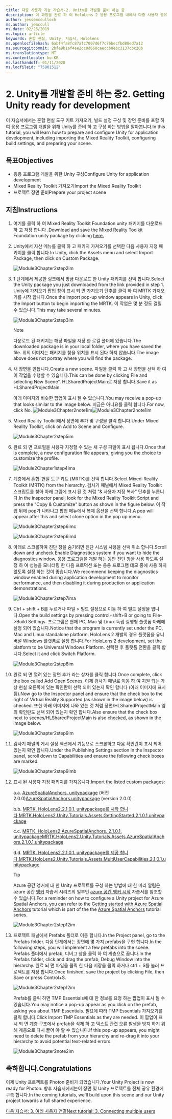 ```yaml
---
title: 다중 사용자 기능 자습서-2. Unity를 개발할 준비 하는 중
description: 이 과정을 완료 하 여 HoloLens 2 응용 프로그램 내에서 다중 사용자 공유 환경을 구현 하는 방법을 알아보세요.
author: jessemcculloch
ms.author: jemccull
ms.date: 02/26/2019
ms.topic: article
keywords: 혼합 현실, Unity, 자습서, Hololens
ms.openlocfilehash: 6abf4fa8fc87afc7007d6f7c76becfbd88ed7a12
ms.sourcegitcommit: 2bfe9b1af4ee2cc0d668caeccb8ebc3137cbc20b
ms.translationtype: MT
ms.contentlocale: ko-KR
ms.lasthandoff: 01/11/2020
ms.locfileid: "75901512"
---
```

# <a name="2-getting-unity-ready-for-development"></a><span data-ttu-id="751b4-105">2. Unity를 개발할 준비 하는 중</span><span class="sxs-lookup"><span data-stu-id="751b4-105">2. Getting Unity ready for development</span></span>

<span data-ttu-id="751b4-106">이 자습서에서는 혼합 현실 도구 키트 가져오기, 빌드 설정 구성 및 장면 준비를 포함 하 여 응용 프로그램 개발을 위해 Unity를 준비 하 고 구성 하는 방법을 알아봅니다.</span><span class="sxs-lookup"><span data-stu-id="751b4-106">In this tutorial, you will learn how to prepare and configure Unity for application development, including importing the Mixed Reality Toolkit, configuring build settings, and preparing your scene.</span></span>

## <a name="objectives"></a><span data-ttu-id="751b4-107">목표</span><span class="sxs-lookup"><span data-stu-id="751b4-107">Objectives</span></span>

* <span data-ttu-id="751b4-108">응용 프로그램 개발을 위한 Unity 구성</span><span class="sxs-lookup"><span data-stu-id="751b4-108">Configure Unity for application development</span></span>
* <span data-ttu-id="751b4-109">Mixed Reality Toolkit 가져오기</span><span class="sxs-lookup"><span data-stu-id="751b4-109">Import the Mixed Reality Toolkit</span></span>
* <span data-ttu-id="751b4-110">프로젝트 장면 준비</span><span class="sxs-lookup"><span data-stu-id="751b4-110">Prepare your project scene</span></span>

## <a name="instructions"></a><span data-ttu-id="751b4-111">지침</span><span class="sxs-lookup"><span data-stu-id="751b4-111">Instructions</span></span>

1. <span data-ttu-id="751b4-112">여기를 클릭 하 여 Mixed Reality Toolkit Foundation unity 패키지를 다운로드 하 고 저장 합니다 [.](https://github.com/microsoft/MixedRealityToolkit-Unity/releases/download/v2.1.0/Microsoft.MixedReality.Toolkit.Unity.Foundation.2.1.0.unitypackage)</span><span class="sxs-lookup"><span data-stu-id="751b4-112">Download and save the Mixed Reality Toolkit Foundation unity package by clicking [here.](https://github.com/microsoft/MixedRealityToolkit-Unity/releases/download/v2.1.0/Microsoft.MixedReality.Toolkit.Unity.Foundation.2.1.0.unitypackage)</span></span>

2. <span data-ttu-id="751b4-113">Unity에서 자산 메뉴를 클릭 하 고 패키지 가져오기를 선택한 다음 사용자 지정 패키지를 클릭 합니다.</span><span class="sxs-lookup"><span data-stu-id="751b4-113">In Unity, click the Assets menu and select Import Package, then click on Custom Package.</span></span>

    ![Module3Chapter2step2im](images/module3chapter2step2im.PNG)

3. <span data-ttu-id="751b4-115">1 단계에서 제공한 링크에서 방금 다운로드 한 Unity 패키지를 선택 합니다.</span><span class="sxs-lookup"><span data-stu-id="751b4-115">Select the Unity package you just downloaded from the link provided in step 1.</span></span> <span data-ttu-id="751b4-116">Unity에 가져오기 팝업 창이 표시 되 면 가져오기 단추를 클릭 하 여 MRTK 가져오기를 시작 합니다.</span><span class="sxs-lookup"><span data-stu-id="751b4-116">Once the import pop-up window appears in Unity, click the Import button to begin importing the MRTK.</span></span> <span data-ttu-id="751b4-117">이 작업은 몇 분 정도 걸릴 수 있습니다.</span><span class="sxs-lookup"><span data-stu-id="751b4-117">This may take several minutes.</span></span>

    ![Module3Chapter2step3im](images/module3chapter2step3im.PNG)

    >[!NOTE]
    ><span data-ttu-id="751b4-119">다운로드 된 패키지는 해당 파일을 저장 한 로컬 폴더에 있습니다.</span><span class="sxs-lookup"><span data-stu-id="751b4-119">The downloaded package is in your local folder, where you have saved the file.</span></span> <span data-ttu-id="751b4-120">위의 이미지는 패키지를 찾을 위치를 표시 된다 하지 않습니다.</span><span class="sxs-lookup"><span data-stu-id="751b4-120">The image above does not portray where you will find the package.</span></span>

4. <span data-ttu-id="751b4-121">새 장면을 만듭니다.</span><span class="sxs-lookup"><span data-stu-id="751b4-121">Create a new scene.</span></span> <span data-ttu-id="751b4-122">파일을 클릭 하 고 새 장면을 선택 하 여이 작업을 수행할 수 있습니다.</span><span class="sxs-lookup"><span data-stu-id="751b4-122">This can be done by clicking File and selecting New Scene".</span></span> <span data-ttu-id="751b4-123">HLSharedProjectMain로 저장 합니다.</span><span class="sxs-lookup"><span data-stu-id="751b4-123">Save it as HLSharedProjectMain.</span></span>

    <span data-ttu-id="751b4-124">아래 이미지와 비슷한 팝업이 표시 될 수 있습니다.</span><span class="sxs-lookup"><span data-stu-id="751b4-124">You may receive a pop-up that looks similar to the image below.</span></span> <span data-ttu-id="751b4-125">지금은 아니요를 클릭 합니다.</span><span class="sxs-lookup"><span data-stu-id="751b4-125">For now, click No.</span></span>
    <span data-ttu-id="751b4-126">![Module3Chapter2note1im](images/module3chapter2note1im.PNG)</span><span class="sxs-lookup"><span data-stu-id="751b4-126">![Module3Chapter2note1im](images/module3chapter2note1im.PNG)</span></span>

5. <span data-ttu-id="751b4-127">Mixed Reality Toolkit에서 장면에 추가 및 구성을 클릭 합니다.</span><span class="sxs-lookup"><span data-stu-id="751b4-127">Under Mixed Reality Toolkit, click on Add to Scene and Configure.</span></span>

    ![Module3Chapter2step5im](images/module3chapter2step5im.PNG)

6. <span data-ttu-id="751b4-129">완료 되 면 프로필을 사용자 지정할 수 있는 새 구성 파일이 표시 됩니다.</span><span class="sxs-lookup"><span data-stu-id="751b4-129">Once that is complete, a new configuration file appears, giving you the choice to customize the profile.</span></span>

    ![Module2Chapter1step4ima](images/Module2Chapter1step4ima.PNG)

7. <span data-ttu-id="751b4-131">계층에서 혼합-현실 도구 키트 (MRTK)를 선택 합니다.</span><span class="sxs-lookup"><span data-stu-id="751b4-131">Select Mixed-Reality Toolkit (MRTK) from the  hierarchy.</span></span> <span data-ttu-id="751b4-132">검사기 패널에서 Mixed Reality Toolkit 스크립트를 찾아 아래 그림에 표시 된 것 처럼 "& 사용자 지정 복사" 단추를 누릅니다.</span><span class="sxs-lookup"><span data-stu-id="751b4-132">In the inspector panel, look for the Mixed Reality Toolkit Script and press the "Copy & Customize" button  as shown in the figure below.</span></span>  <span data-ttu-id="751b4-133">이 작업 뒤에 pop가 나타나고 팝업 메뉴에서 복제 옵션을 선택 합니다.</span><span class="sxs-lookup"><span data-stu-id="751b4-133">A pop will appear after this and select clone option in the pop up menu.</span></span>

    ![Module3Chapter2step6imc](images/module3chapter2step6imc.PNG)

    ![Module3Chapter2step6imd](images/module3chapter2step6imd.PNG)

8. <span data-ttu-id="751b4-136">아래로 스크롤하여 진단 창을 숨기려면 진단 시스템 사용을 선택 취소 합니다.</span><span class="sxs-lookup"><span data-stu-id="751b4-136">Scroll down and uncheck Enable Diagnostics system if you want to hide the diagnostics window.</span></span> <span data-ttu-id="751b4-137">응용 프로그램을 개발 하는 동안 진단 창을 사용 하도록 설정 하 여 성능을 모니터링 한 다음 프로덕션 또는 응용 프로그램 데모 중에 사용 하지 않도록 설정 하는 것이 좋습니다.</span><span class="sxs-lookup"><span data-stu-id="751b4-137">We recommend keeping the diagnostics window enabled during application development to monitor performance, and then disabling it during production or application demonstrations.</span></span> 

    ![Module3Chapter2step7ima](images/module3chapter2step7ima.PNG)

9. <span data-ttu-id="751b4-139">Ctrl + shift + B를 누르거나 파일 > 빌드 설정으로 이동 하 여 빌드 설정을 엽니다.</span><span class="sxs-lookup"><span data-stu-id="751b4-139">Open the build settings by pressing control+shift+B or going to File->Build Settings.</span></span> <span data-ttu-id="751b4-140">프로그램은 현재 PC, Mac 및 Linux 독립 실행형 플랫폼 아래에 설정 되어 있습니다.</span><span class="sxs-lookup"><span data-stu-id="751b4-140">Notice that the program is currently set under the PC, Mac and Linux standalone platform.</span></span> <span data-ttu-id="751b4-141">HoloLens 2 개발의 경우 플랫폼을 유니버설 Windows 플랫폼로 설정 합니다.</span><span class="sxs-lookup"><span data-stu-id="751b4-141">For HoloLens 2 development, set the platform to be Universal Windows Platform.</span></span> <span data-ttu-id="751b4-142">선택한 후 플랫폼 전환을 클릭 합니다.</span><span class="sxs-lookup"><span data-stu-id="751b4-142">Select it and click Switch Platform.</span></span>

    ![Module3Chapter2step8im](images/module3chapter2step8im.PNG)

10. <span data-ttu-id="751b4-144">완료 되 면 열려 있는 장면 추가 라는 상자를 클릭 합니다.</span><span class="sxs-lookup"><span data-stu-id="751b4-144">Once complete, click the box called Add Open Scenes.</span></span> <span data-ttu-id="751b4-145">이제 검사기 패널로 이동 하 여 지원 되는 가상 현실 오른쪽에 있는 확인란이 선택 되어 있는지 확인 합니다 (아래 이미지에 표시 됨).</span><span class="sxs-lookup"><span data-stu-id="751b4-145">Now go to the Inspector panel and ensure that the check box to the right of Virtual Reality Supported (as shown in the image below) is checked.</span></span> <span data-ttu-id="751b4-146">또한 아래 이미지에 나와 있는 것 처럼 장면/HLSharedProjectMain 옆의 확인란도 선택 되어 있는지 확인 합니다.</span><span class="sxs-lookup"><span data-stu-id="751b4-146">Also ensure that the check box next to scenes/HLSharedProjectMain is also checked, as shown in the image below.</span></span>

    ![Module3Chapter2step9im](images/module3chapter2step9im.PNG)

11. <span data-ttu-id="751b4-148">검사기 패널의 게시 설정 섹션에서 기능으로 스크롤하고 다음 확인란이 표시 되어 있는지 확인 합니다.</span><span class="sxs-lookup"><span data-stu-id="751b4-148">Under the Publishing Settings section in the Inspector panel, scroll down to Capabilities and ensure the following check boxes are marked:</span></span>

    ![Module3Chapter2step9imb](images/module3chapter2step9imb.PNG)

12. <span data-ttu-id="751b4-150">표시 된 사용자 지정 패키지를 가져옵니다.</span><span class="sxs-lookup"><span data-stu-id="751b4-150">Import the listed custom packages:</span></span>

    <span data-ttu-id="751b4-151">a.</span><span class="sxs-lookup"><span data-stu-id="751b4-151">a.</span></span> <span data-ttu-id="751b4-152">[AzureSpatialAnchors. unitypackage](https://github.com/Azure/azure-spatial-anchors-samples/releases/download/v2.0.0/AzureSpatialAnchors.unitypackage) (버전 2.0.0)</span><span class="sxs-lookup"><span data-stu-id="751b4-152">[AzureSpatialAnchors.unitypackage](https://github.com/Azure/azure-spatial-anchors-samples/releases/download/v2.0.0/AzureSpatialAnchors.unitypackage) (version 2.0.0)</span></span>

    <span data-ttu-id="751b4-153">b.</span><span class="sxs-lookup"><span data-stu-id="751b4-153">b.</span></span> [<span data-ttu-id="751b4-154">MRTK. HoloLens2.2.1.0.1. unitypackage를 시작 합니다.</span><span class="sxs-lookup"><span data-stu-id="751b4-154">MRTK.HoloLens2.Unity.Tutorials.Assets.GettingStarted.2.1.0.1.unitypackage</span></span>](https://github.com/microsoft/MixedRealityLearning/releases/download/getting-started-v2.1.0.1/MRTK.HoloLens2.Unity.Tutorials.Assets.GettingStarted.2.1.0.1.unitypackage)

    <span data-ttu-id="751b4-155">c.</span><span class="sxs-lookup"><span data-stu-id="751b4-155">c.</span></span> [<span data-ttu-id="751b4-156">MRTK. HoloLens2 AzureSpatialAnchors. 2.1.0.1. unitypackage</span><span class="sxs-lookup"><span data-stu-id="751b4-156">MRTK.HoloLens2.Unity.Tutorials.Assets.AzureSpatialAnchors.2.1.0.1.unitypackage</span></span>](https://github.com/microsoft/MixedRealityLearning/releases/download/azure-spatial-anchors-v2.1.0.1/MRTK.HoloLens2.Unity.Tutorials.Assets.AzureSpatialAnchors.2.1.0.1.unitypackage)

    <span data-ttu-id="751b4-157">d.</span><span class="sxs-lookup"><span data-stu-id="751b4-157">d.</span></span> [<span data-ttu-id="751b4-158">MRTK. HoloLens2.2.1.0.1. unitypackage를 제공 합니다.</span><span class="sxs-lookup"><span data-stu-id="751b4-158">MRTK.HoloLens2.Unity.Tutorials.Assets.MultiUserCapabilities.2.1.0.1.unitypackage</span></span>](https://github.com/microsoft/MixedRealityLearning/releases/download/multi-user-capabilities-v2.1.0.1/MRTK.HoloLens2.Unity.Tutorials.Assets.MultiUserCapabilities.2.1.0.1.unitypackage)

    >[!TIP]
    ><span data-ttu-id="751b4-159">Azure 공간 앵커에 대 한 Unity 프로젝트를 구성 하는 방법에 대 한 미리 알림은 azure 공간 [앵커](https://docs.microsoft.com/windows/mixed-reality/mrlearning-asa-ch1) 자습서 시리즈의 일부인 [azure 공간 앵커 시작](https://docs.microsoft.com/windows/mixed-reality/mrlearning-asa-ch1) 자습서를 참조할 수 있습니다.</span><span class="sxs-lookup"><span data-stu-id="751b4-159">For a reminder on how to configure a Unity project for Azure Spatial Anchors, you can refer to the [Getting started with Azure Spatial Anchors](https://docs.microsoft.com/windows/mixed-reality/mrlearning-asa-ch1) tutorial which is part of the the [Azure Spatial Anchors](https://docs.microsoft.com/windows/mixed-reality/mrlearning-asa-ch1) tutorial series.</span></span>

    ![Module3Chapter2step12im](images/module3chapter2step11im.PNG)

13. <span data-ttu-id="751b4-161">프로젝트 패널에서 Prefabs 폴더로 이동 합니다.</span><span class="sxs-lookup"><span data-stu-id="751b4-161">In the Project panel, go to the Prefabs folder.</span></span> <span data-ttu-id="751b4-162">다음 단계에서는 장면에 몇 가지 prefabs을 구현 합니다.</span><span class="sxs-lookup"><span data-stu-id="751b4-162">In the following steps, you will implement a few prefabs into the scene.</span></span> <span data-ttu-id="751b4-163">Prefabs 폴더에서 prefab, 디버그 창을 클릭 하 여 계층으로 끕니다.</span><span class="sxs-lookup"><span data-stu-id="751b4-163">In the Prefabs folder, click and drag the prefab, Debug Window into the hierarchy.</span></span> <span data-ttu-id="751b4-164">완료 되 면 파일을 클릭 한 다음 저장을 클릭 하거나 ctrl + S를 눌러 프로젝트를 저장 합니다.</span><span class="sxs-lookup"><span data-stu-id="751b4-164">Once finished, save the project by clicking File, then Save or press Control+S.</span></span>

    ![Module3Chapter2step12im](images/module3chapter2step12im.PNG)

    <span data-ttu-id="751b4-166">Prefab를 클릭 하면 TMP Essentials에 대 한 정보를 요청 하는 팝업이 표시 될 수 있습니다.</span><span class="sxs-lookup"><span data-stu-id="751b4-166">You may notice a pop-up appear as you click on the prefab, asking you about TMP Essentials.</span></span> <span data-ttu-id="751b4-167">필요에 따라 TMP Essentials 가져오기를 클릭 합니다.</span><span class="sxs-lookup"><span data-stu-id="751b4-167">Click Import TMP Essentials as they are needed.</span></span> <span data-ttu-id="751b4-168">이 팝업이 표시 되 면 계층 구조에서 prefab을 삭제 하 고 텍스트 관련 오류 발생을 방지 하기 위해 계층으로 다시 끌어 야 할 수 있습니다.</span><span class="sxs-lookup"><span data-stu-id="751b4-168">If this pop-up appears, you might need to delete the prefab from your hierarchy and re-drag it into your hierarchy to avoid potential text-related errors.</span></span>

    ![Module3Chapter2note2im](images/module3chapter2note2im.PNG)

## <a name="congratulations"></a><span data-ttu-id="751b4-170">축하합니다.</span><span class="sxs-lookup"><span data-stu-id="751b4-170">Congratulations</span></span>

<span data-ttu-id="751b4-171">이제 Unity 프로젝트를 Photon 준비가 되었습니다.</span><span class="sxs-lookup"><span data-stu-id="751b4-171">Your Unity Project is now ready for Photon.</span></span> <span data-ttu-id="751b4-172">향후 자습서에서는이 장면 및 Unity 프로젝트를 전체 공유 환경에 구축 합니다.</span><span class="sxs-lookup"><span data-stu-id="751b4-172">In the coming tutorials, we'll build upon this scene and our Unity project towards a full shared experience.</span></span>

<span data-ttu-id="751b4-173">[다음 자습서: 3. 여러 사용자 연결](mrlearning-sharing(photon)-ch3.md)</span><span class="sxs-lookup"><span data-stu-id="751b4-173">[Next tutorial: 3. Connecting multiple users](mrlearning-sharing(photon)-ch3.md)</span></span>
